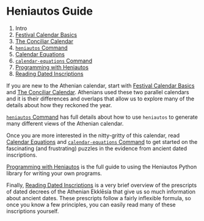 # Heniautos Guide

1. Intro
2. [Festival Calendar Basics](festival-calendar-basics.md)
3. [The Conciliar Calendar](conciliar-calendar.md)
5. [`heniautos` Command](heniautos-command.md)
4. [Calendar Equations](calendar-equations.md)
6. [`calendar-equations` Command](calendar-equations-command.md)
7. [Programming with Heniautos](programming-with-heniautos.md)
8. [Reading Dated Inscriptions](reading-dated-inscriptions.md)


If you are new to the Athenian calendar, start with [Festival Calendar Basics](festival-calendar-basics.md) and [The Conciliar Calendar](conciliar-calendar.md). Athenians used these two parallel calendars and it is their differences and overlaps that allow us to explore many of the details about how they reckoned the year.

[`heniautos` Command](heniautos-command.md) has full details about how to use `heniautos` to generate many different views of the Athenian calendar.

Once you are more interested in the nitty-gritty of this calendar, read  [Calendar Equations](calendar-equations.md) and [`calendar-equations` Command](calendar-equations-command.md) to get started on the fascinating (and frustrating) puzzles in the evidence from ancient dated inscriptions.

[Programming with Heniautos](programming-with-heniautos.md) is the full guide to using the Heniautos Python library for writing your own programs.

Finally, [Reading Dated Inscriptions](reading-dated-inscriptions.md) is a very brief overview of the prescripts of dated decrees of the Athenian Ekklēsía that give us so much information about ancient dates. These prescripts follow a fairly inflexible formula, so once you know a few principles, you can easily read many of these inscriptions yourself.
